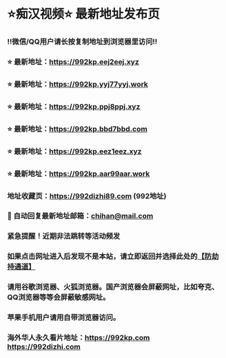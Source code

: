 # ⭐️痴汉视频⭐️ 最新地址发布页

### ‼️微信/QQ用户请长按复制地址到浏览器里访问‼️

### ⭐️ 最新地址：https://992kp.eej2eej.xyz

### ⭐️ 最新地址：https://992kp.yyj77yyj.work

### ⭐️ 最新地址：https://992kp.ppj8ppj.xyz

### ⭐️ 最新地址：https://992kp.bbd7bbd.com

### ⭐️ 最新地址：https://992kp.eez1eez.xyz

### ⭐️ 最新地址：https://992kp.aar99aar.work



### 地址收藏页：https://992dizhi89.com (992地址)
### 📧 自动回复最新地址邮箱：chihan@mail.com
### 紧急提醒！近期非法跳转等活动频发
### 如果点击网址进入后发现不是本站，请立即返回并选择此处的[【防劫持通道】](https://23.224.130.222:7583)
### 请用谷歌浏览器、火狐浏览器。国产浏览器会屏蔽网址，比如夸克、QQ浏览器等等会屏蔽敏感网址。
### 苹果手机用户请用自带浏览器访问。
### 海外华人永久看片地址：https://992kp.com  https://992dizhi.com

